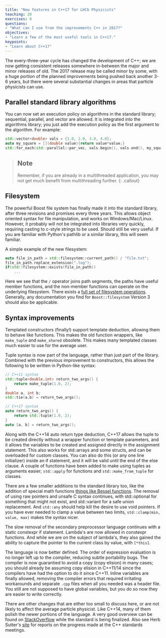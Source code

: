 ```yaml
---
title: "New features in C++17 for LHCb Physicists"
teaching: 20
exercises: 0
questions:
- "What can I use from the improvements C++ in 2017?"
objectives:
- "Learn a few of the most useful tools in C++17."
keypoints:
- "Learn about C++17"
---
```


The every-three-year cycle has changed the development of C++; we are now getting consistent releases somewhere in-between the major and minor releases of old. The 2017 release may be called minor by some, with a huge portion of the planned improvements being pushed back another 3-6 years, but there were several substantial changes in areas that particle physicists can use.

## Parallel standard library algorithms

You can now set an execution policy on algorithms in the standard library; sequential, parallel, and vector are allowed. It is integrated into the algorithms library; you just add the execution policy as the first argument to the algorithm. For example:

```cpp
std::vector<double> vals = {1.0, 2.0, 3.0, 4.0};
auto my_square = [](double value){return value*value;}
std::for_each(std::parallel::par_vec, vals.begin(), vals.end(), my_square);
```

> ## Note
> 
> Remember, if you are already in a multithreaded application, you may not get much benefit from multithreading further.
{: .callout}

## Filesystem

The powerful Boost file system has finally made it into the standard library, after three revisions and promises every three years. This allows object oriented syntax for file manipulation, and works on Windows/Mac/Linux. However, it probably will not be integrated into libraries very quickly, requiring casting to c-style strings to be used. Should still be very useful. If you are familiar with Python's pathlib or a similar library, this will seem familiar.

A simple example of the new filesystem:
```cpp
auto file_in_path = std::filesystem::current_path() / "file.txt";
file_in_path.replace_extension(".log");
if(std::filesystem::exists(file_in_path))
    ...
```

Here we see that the `/` operator joins path segments, the paths have useful member functions, and the non-member functions can operate on the underlying filesystem. There exists a [full set of filesystem operations](http://en.cppreference.com/w/cpp/filesystem). Generally, any documentation you find for `Boost::filesystem` Version 3 should also be applicable.

## Syntax improvements

Templated constructors (finally!) support template deduction, allowing them to behave like functions. This makes the old function wrappers, like `make_tuple` and `make_shared` obsolete. This makes many templated classes much easier to use for the average user.

Tuple syntax is now part of the language, rather than just part of the library. Combined with the previous improvement to constructors, this allows the following to be written in Python-like syntax:

```cpp
// C++11 syntax
std::tuple<double,int> return_two_args() {
    return make_tuple(1.0, 2);
}
double a, int b;
std::tie(a,b) = return_two_args();
```

```cpp
// C++17 syntax
auto return_two_args() {
    return std::tuple(1.0, 2);
}
auto [a, b] = return_two_args();
```

Along with the C++14 auto return type deduction, C++17 allows the tuple to be created directly without a wrapper function or template parameters, and it allows the variables to be created and assigned directly in the assignment statement. This also works for std::arrays and some structs, and can be overloaded for custom classes. You can also do this (or any one line initializer) inside an if statement, and it will be valid until the end of the else clause. A couple of functions have been added to make using tuples as arguments easier; `std::apply` for functions and `std::make_from_tuple` for classes.

There are a few smaller additions to the standard library too, like the addition of special math functions [things like Bessel functions](http://en.cppreference.com/w/cpp/numeric/special_math). The removal of using raw pointers and unsafe C syntax continues, with std::optional for something that might not exist, and std::variant for a safe union replacement. And `std::any` should help kill the desire to use void pointers. If you have ever needed to clamp a value between two
limits, `std::clamp(min, value, max)` makes the syntax nicer.

The slow removal of the secondary preprocessor language continues with a static constexpr if statement.
Lambda's are now allowed in constexpr functions.  And while we are on the subject of lambda's, they also gained the ability to capture the pointer to the current class by value, with `[*this]`.

The language is now better defined. The order of expression evaluation is no longer left up to the compiler, reducing subtle portability bugs.
The compiler is now guarantied to avoid a copy (copy elision) in many cases; you should already be assuming copy elision in C++11/14 since the compilers have had the option to do it since C++11.
Inline variables are finally allowed, removing the compiler errors that required irritating workarounds and separate `.cpp` files when all you needed was a header file. You still are not supposed to have global variables, but you do so now they are easier to write correctly.

There are other changes that are either too small to discuss here, or are not likely to affect the average particle physicist. Like C++14, many of them polish the newer portions of the language. A very good overview can be found on [StackOverflow](http://stackoverflow.com/questions/38060436/what-are-the-new-features-in-c17) while the standard is being finalized. Also see Herb Sutter's [site](https://herbsutter.com/category/c/) for reports on the progress made at the C++ standards
meetings.

